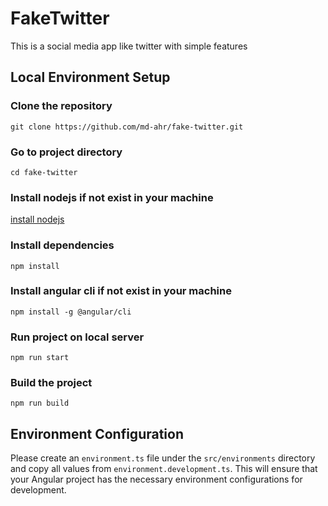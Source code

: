 # FakeTwitter

This is a social media app like twitter with simple features

## Local Environment Setup

### Clone the repository
```
git clone https://github.com/md-ahr/fake-twitter.git
```

### Go to project directory
```
cd fake-twitter
```

### Install nodejs if not exist in your machine
[install nodejs](https://nodejs.org/en)

### Install dependencies
```
npm install
```

### Install angular cli if not exist in your machine
```
npm install -g @angular/cli
```

### Run project on local server
```
npm run start
```

### Build the project
```
npm run build
```

## Environment Configuration
Please create an `environment.ts` file under the `src/environments` directory and copy all values from `environment.development.ts`. This will ensure that your Angular project has the necessary environment configurations for development.

